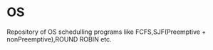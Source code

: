# OS
Repository of OS schedulling programs like FCFS,SJF(Preemptive + nonPreemptive),ROUND ROBIN etc.
